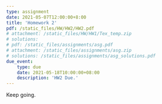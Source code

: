 ```yaml
---
type: assignment
date: 2021-05-07T12:00:00+8:00
title: 'Homework 2'
pdf: /static_files/HW/HW2/HW2.pdf
# attachment: /static_files/HW/HW1/Tex_temp.zip
# solutions:
# pdf: /static_files/assignments/asg.pdf
# attachment: /static_files/assignments/asg.zip
# solutions: /static_files/assignments/asg_solutions.pdf
due_event: 
    type: due
    date: 2021-05-18T10:00:00+08:00
    description: 'HW2 Due.'
---
```

Keep going.

